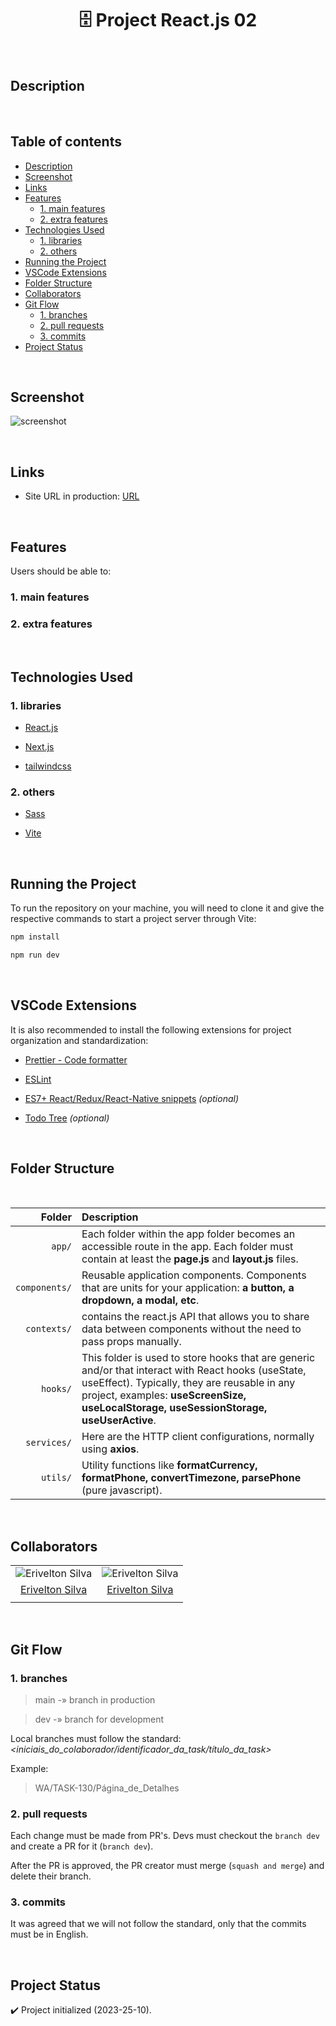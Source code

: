 # <center>:file_cabinet: Project React.js 02</center>

<br>

## Description

<br>

## Table of contents

- [Description](#description)
- [Screenshot](#screenshot)
- [Links](#links)
- [Features](#features)
  - [1. main features](#1-main-features)
  - [2. extra features](#2-extra-features)
- [Technologies Used](#technologies-used)
  - [1. libraries](#1-libraries)
  - [2. others](#2-others)
- [Running the Project](#running-the-project)
- [VSCode Extensions](#vscode-extensions)
- [Folder Structure](#folder-structure)
- [Collaborators](#collaborators)
- [Git Flow](#git-flow)
  - [1. branches](#1-branches)
  - [2. pull requests](#2-pull-requests)
  - [3. commits](#3-commits)
- [Project Status](#project-status)

<br>

## Screenshot

![screenshot](./screenshot.png)

<br>

## Links

- Site URL in production: [URL](#)

<br>

## Features

Users should be able to:

### 1. main features

<!-- - [x] Ver todos os países da API na página inicial. -->

### 2. extra features

<br>

## Technologies Used

### 1. libraries

- [React.js](https://react.dev/learn/ "react.js documentation")

- [Next.js](https://nextjs.org/ "next.js documentation")

- [tailwindcss](https://tailwindcss.com/ "tailwindcss documentation")

### 2. others

- [Sass](https://sass-lang.com/documentation/ "sass documentation")

- [Vite](https://vitejs.dev/guide/ "vite documentation")

<br>

## Running the Project

To run the repository on your machine, you will need to clone it and give the respective commands to start a project server through Vite:

```bash
npm install
```

```bash
npm run dev
```

<br>

## VSCode Extensions

It is also recommended to install the following extensions for project organization and standardization:

- [Prettier - Code formatter](https://marketplace.visualstudio.com/items?itemName=esbenp.prettier-vscode)

- [ESLint](https://marketplace.visualstudio.com/items?itemName=dbaeumer.vscode-eslint)

- [ES7+ React/Redux/React-Native snippets](https://marketplace.visualstudio.com/items?itemName=dsznajder.es7-react-js-snippets) *(optional)*

- [Todo Tree](https://marketplace.visualstudio.com/items?itemName=Gruntfuggly.todo-tree) *(optional)*

<br>

## Folder Structure

<br>

| Folder | Description |
| ---:   | :--- |
| `app/` | Each folder within the app folder becomes an accessible route in the app. Each folder must contain at least the **page.js** and **layout.js** files. |
| `components/` | Reusable application components. Components that are units for your application: **a button, a dropdown, a modal, etc**. |
| `contexts/` | contains the react.js API that allows you to share data between components without the need to pass props manually. |
| `hooks/` | This folder is used to store hooks that are generic and/or that interact with React hooks (useState, useEffect). Typically, they are reusable in any project, examples: **useScreenSize, useLocalStorage, useSessionStorage, useUserActive**. |
| `services/` | Here are the HTTP client configurations, normally using **axios**. |
| `utils/` | Utility functions like **formatCurrency, formatPhone, convertTimezone, parsePhone** (pure javascript). |

<br>

## Collaborators

<!-- <table>
  <tr>
    <td align="center">
      <a href="https://github.com/eriveltondasilva">
        <img src="https://github.com/eriveltondasilva.png" min-width="200px" alt="Foto de Erivelton Silva no GitHub"/><br>
        <sub>
          <b>Erivelton Silva</b>
        </sub>
      </a>
    </td>
  </tr>
</table> -->

| | |
| :---: | :---: |
| ![Erivelton Silva](https://github.com/eriveltondasilva.png) | ![Erivelton Silva](https://github.com/eriveltondasilva.png) |
| [Erivelton Silva](https://github.com/eriveltondasilva) | [Erivelton Silva](https://github.com/eriveltondasilva) |
| | |

<br>

## Git Flow

### 1. branches

> main -» branch in production

> dev -» branch for development

Local branches must follow the standard:
*<iniciais_do_colaborador/identificador_da_task/título_da_task>*

Example:
> WA/TASK-130/Página_de_Detalhes

### 2. pull requests

Each change must be made from PR's.
Devs must checkout the `branch dev` and create a PR for it (`branch dev`).

After the PR is approved, the PR creator must merge (`squash and merge`) and delete their branch.

### 3. commits

It was agreed that we will not follow the standard, only that the commits must be in English.

<br>

## Project Status

:heavy_check_mark: Project initialized (2023-25-10).
<!-- :rocket::tada::tada: -->

<br>
